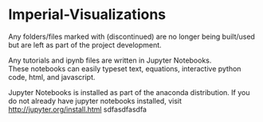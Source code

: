 # Imperial-Visualizations
 
Any folders/files marked with (discontinued) are no longer being built/used but are left as part of the project development. 
 
Any tutorials and ipynb files are written in Jupyter Notebooks.  
These notebooks can easily typeset text, equations, interactive python code, html, and javascript.  
  
Jupyter Notebooks is installed as part of the anaconda distribution. If you do not already have jupyter notebooks installed, visit http://jupyter.org/install.html 
sdfasdfasdfa